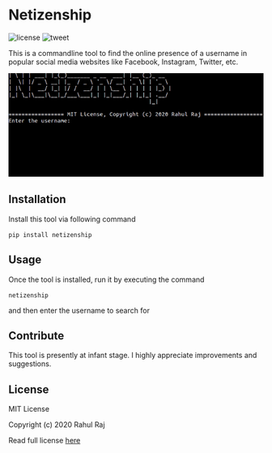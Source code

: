 # Netizenship
![license](https://img.shields.io/github/license/rahulrajpl/netizenship) ![tweet](https://img.shields.io/twitter/url?url=https%3A%2F%2Fgithub.com%2Frahulrajpl%2Fnetizenship)



This is a commandline tool to find the online presence of a username in popular social media websites like Facebook, Instagram, Twitter, etc.

![sneakpeak](./sneak.gif)

## Installation

Install this tool via following command

~~~
pip install netizenship
~~~

## Usage

Once the tool is installed, run it by executing the command 

~~~
netizenship
~~~


and then enter the username to search for

## Contribute

This tool is presently at infant stage. I highly appreciate improvements and suggestions.

## License

MIT License 

Copyright (c) 2020 Rahul Raj

Read full license [here](./LICENSE)
